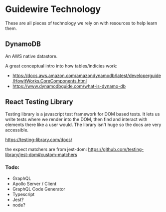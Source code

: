 # Guidewire Technology

These are all pieces of technology we rely on with resources to help learn them.

## DynamoDB

An AWS native datastore.

A great conceptual intro into how tables/indicies work:

-   https://docs.aws.amazon.com/amazondynamodb/latest/developerguide/HowItWorks.CoreComponents.html
-   https://www.dynamodbguide.com/what-is-dynamo-db

## React Testing Library

Testing library is a javascript test framework for DOM based tests. It lets us write tests where we render into the DOM, then find and interact with elements there like a user would. The library isn't huge so the docs are very accessible.

https://testing-library.com/docs/

the expect matchers are from jest-dom: https://github.com/testing-library/jest-dom#custom-matchers

### Todo:

-   GraphQL
-   Apollo Server / Client
-   GraphQL Code Generator
-   Typescript
-   Jest?
-   node?

